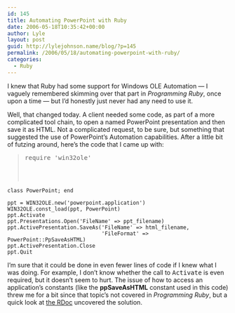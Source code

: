 ```yaml
---
id: 145
title: Automating PowerPoint with Ruby
date: 2006-05-18T10:35:42+00:00
author: Lyle
layout: post
guid: http://lylejohnson.name/blog/?p=145
permalink: /2006/05/18/automating-powerpoint-with-ruby/
categories:
  - Ruby
---
```

I knew that Ruby had some support for Windows OLE Automation &#8212; I vaguely remembered skimming over that part in _Programming Ruby_, once upon a time &#8212; but I&#8217;d honestly just never had any need to use it.

Well, that changed today. A client needed some code, as part of a more complicated tool chain, to open a named PowerPoint presentation and then save it as HTML. Not a complicated request, to be sure, but something that suggested the use of PowerPoint&#8217;s Automation capabilities. After a little bit of futzing around, here&#8217;s the code that I came up with:

> <pre>require 'win32ole'</p>



<pre><code>class PowerPoint; end

ppt = WIN32OLE.new('powerpoint.application')
WIN32OLE.const_load(ppt, PowerPoint)
ppt.Activate
ppt.Presentations.Open('FileName' =&gt; ppt_filename)
ppt.ActivePresentation.SaveAs('FileName' =&gt; html_filename,
                              'FileFormat' =&gt; PowerPoint::PpSaveAsHTML)
ppt.ActivePresentation.Close
ppt.Quit
</code></pre>



<p>
  </pre></blockquote>I&#8217;m sure that it could be done in even fewer lines of code if I knew what I was doing. For example, I don&#8217;t know whether the call to <tt>Activate</tt> is even required, but it doesn&#8217;t seem to hurt. The issue of how to access an application&#8217;s constants (like the <strong>ppSaveAsHTML</strong> constant used in this code) threw me for a bit since that topic&#8217;s not covered in <em>Programming Ruby</em>, but a quick look at <a href="http://www.ruby-doc.org/stdlib/libdoc/win32ole/rdoc/classes/WIN32OLE.html">the RDoc</a> uncovered the solution.
</p>